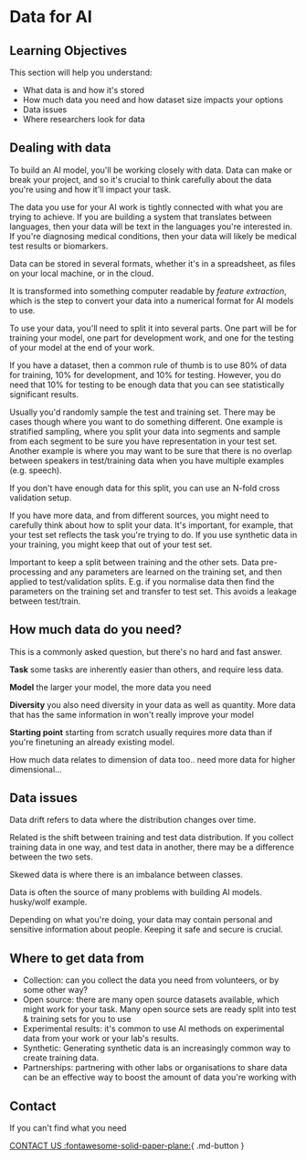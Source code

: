 # Data for AI


## Learning Objectives

This section will help you understand:

- What data is and how it's stored
- How much data you need and how dataset size impacts your options
- Data issues
- Where researchers look for data



## Dealing with data
To build an AI model, you'll be working closely with data. Data can make or break your project, and so it's crucial to think carefully about the data you're using and how it'll impact your task. 

The data you use for your AI work is tightly connected with what you are trying to achieve. If you are building a system that translates between languages, then your data will be text in the languages you're interested in. If you're diagnosing medical conditions, then your data will likely be medical test results or biomarkers. 

Data can be stored in several formats, whether it's in a spreadsheet, as files on your local machine, or in the cloud.

It is transformed into something computer readable by _feature extraction_, which is the step to convert your data into a numerical format for AI models to use. 

To use your data, you'll need to split it into several parts. One part will be for training your model, one part for development work, and one for the testing of your model at the end of your work.

If you have a dataset, then a common rule of thumb is to use 80% of data for training, 10% for development, and 10% for testing. However, you do need that 10% for testing to be enough data that you can see statistically significant results.

Usually you'd randomly sample the test and training set. There may be cases though where you want to do something different. One example is stratified sampling, where you split your data into segments and sample from each segment to be sure you have representation in your test set. Another example is where you may want to be sure that there is no overlap between speakers in test/training data when you have multiple examples (e.g. speech). 

If you don't have enough data for this split, you can use an N-fold cross validation setup.

If you have more data, and from different sources, you might need to carefully think about how to split your data. It's important, for example, that your test set reflects the task you're trying to do. If you use synthetic data in your training, you might keep that out of your test set. 

Important to keep a split between training and the other sets. Data pre-processing and any parameters are learned on the training set, and then applied to test/validation splits. E.g. if you normalise data then find the parameters on the training set and transfer to test set. This avoids a leakage between test/train. 


## How much data do you need?
This is a commonly asked question, but there's no hard and fast answer.

**Task** some tasks are inherently easier than others, and require less data. 

**Model** the larger your model, the more data you need

**Diversity** you also need diversity in your data as well as quantity. More data that has the same information in won't really improve your model

**Starting point** starting from scratch usually requires more data than if you're finetuning an already existing model.

How much data relates to dimension of data too.. need more data for higher dimensional...


## Data issues

Data drift refers to data where the distribution changes over time.

Related is the shift between training and test data distribution. If you collect training data in one way, and test data in another, there may be a difference between the two sets. 

Skewed data is where there is an imbalance between classes. 

Data is often the source of many problems with building AI models. husky/wolf example. 

Depending on what you're doing, your data may contain personal and sensitive information about people. Keeping it safe and secure is crucial. 


## Where to get data from

- Collection: can you collect the data you need from volunteers, or by some other way?
- Open source: there are many open source datasets available, which might work for your task. Many open source sets are ready split into test & training sets for you to use
- Experimental results: it's common to use AI methods on experimental data from your work or your lab's results. 
- Synthetic: Generating synthetic data is an increasingly common way to create training data. 
- Partnerships: partnering with other labs or organisations to share data can be an effective way to boost the amount of data you're working with

## Contact

If you can't find what you need

[CONTACT US :fontawesome-solid-paper-plane:](mailto:accelerate-mle@cst.cam.ac.uk){ .md-button }





